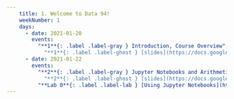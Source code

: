 ```yaml
---
    title: 1. Welcome to Data 94!
    weekNumber: 1
    days:
      - date: 2021-01-20
        events:
          "**1**{: .label .label-gray } Introduction, Course Overview":
            "**1**{: .label .label-ghost } [slides](https://docs.google.com/presentation/d/1Rhk0PrNBb3piiPmTEFl14SHWbKA7-Ao_akGAImeSsgk/edit?usp=sharing) • [code](https://datahub.berkeley.edu/hub/user-redirect/git-sync?repo=https://github.com/surajrampure/data-94-sp21&subPath=lecture/lec01/lec01.ipynb) • [code HTML](resources/assets/lecture/lec01/lec01.html)"
      - date: 2021-01-22
        events:
          "**2**{: .label .label-gray } Jupyter Notebooks and Arithmetic":
            "**2**{: .label .label-ghost } [slides](https://docs.google.com/presentation/d/12iZZSmuX1Jy-iImUrefIZ2U9ztLED8sbCFb_HmQd86U/edit#slide=id.p) • [code](https://datahub.berkeley.edu/hub/user-redirect/git-sync?repo=https://github.com/surajrampure/data-94-sp21&subPath=lecture/lec02/lec02.ipynb) • [code HTML](resources/assets/lecture/lec02/lec02.html) • [example QC](https://edstem.org/us/courses/3251/lessons/7748/slides/37544) • extra: [CIT 3.1](https://www.inferentialthinking.com/chapters/03/1/Expressions.html), [SPR6](https://cs.stanford.edu/people/nick/py/python-math.html)"
          "**Lab 0**{: .label .label-lab } [Using Jupyter Notebooks](https://datahub.berkeley.edu/hub/user-redirect/git-sync?repo=https://github.com/surajrampure/data-94-sp21&subPath=lab/lab00/lab00.ipynb)":
---
```

